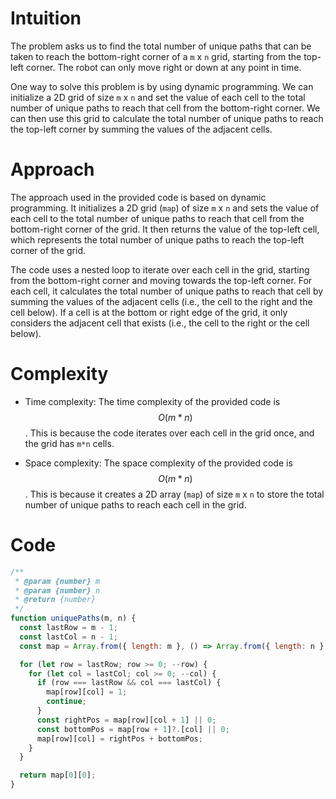 # Intuition

The problem asks us to find the total number of unique paths that can be taken to reach the bottom-right corner of a `m` x `n` grid, starting from the top-left corner. The robot can only move right or down at any point in time.

One way to solve this problem is by using dynamic programming. We can initialize a 2D grid of size `m` x `n` and set the value of each cell to the total number of unique paths to reach that cell from the bottom-right corner. We can then use this grid to calculate the total number of unique paths to reach the top-left corner by summing the values of the adjacent cells.

# Approach

The approach used in the provided code is based on dynamic programming. It initializes a 2D grid (`map`) of size `m` x `n` and sets the value of each cell to the total number of unique paths to reach that cell from the bottom-right corner of the grid. It then returns the value of the top-left cell, which represents the total number of unique paths to reach the top-left corner of the grid.

The code uses a nested loop to iterate over each cell in the grid, starting from the bottom-right corner and moving towards the top-left corner. For each cell, it calculates the total number of unique paths to reach that cell by summing the values of the adjacent cells (i.e., the cell to the right and the cell below). If a cell is at the bottom or right edge of the grid, it only considers the adjacent cell that exists (i.e., the cell to the right or the cell below).

# Complexity
- Time complexity: The time complexity of the provided code is $$O(m*n)$$. This is because the code iterates over each cell in the grid once, and the grid has `m*n` cells.

- Space complexity: The space complexity of the provided code is $$O(m*n)$$. This is because it creates a 2D array (`map`) of size `m` x `n` to store the total number of unique paths to reach each cell in the grid.

# Code
```js
/**
 * @param {number} m
 * @param {number} n
 * @return {number}
 */
function uniquePaths(m, n) {
  const lastRow = m - 1;
  const lastCol = n - 1;
  const map = Array.from({ length: m }, () => Array.from({ length: n }, () => 0));

  for (let row = lastRow; row >= 0; --row) {
    for (let col = lastCol; col >= 0; --col) {
      if (row === lastRow && col === lastCol) {
        map[row][col] = 1;
        continue;
      }
      const rightPos = map[row][col + 1] || 0;
      const bottomPos = map[row + 1]?.[col] || 0;
      map[row][col] = rightPos + bottomPos;
    }
  }

  return map[0][0];
}
```